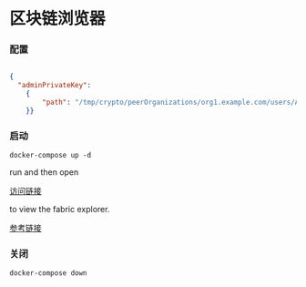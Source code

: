 # 区块链浏览器

### 配置

```json

{
  "adminPrivateKey": 
    {
		"path": "/tmp/crypto/peerOrganizations/org1.example.com/users/Admin@org1.example.com/msp/keystore/75188db466c6261b636c9fe76d4fa89a1091eda0d3c6023c4811d0d4870898e8_sk"
	}}
```


### 启动

``
docker-compose up -d
``

run and then open
 
 [访问链接](http://localhost:8080/explorer)
  
to view the fabric explorer.

[参考链接](https://ecsoya.github.io/fabric/pages/demo.html)

### 关闭

```jshelllanguage
docker-compose down
```